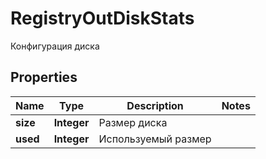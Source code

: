 

# RegistryOutDiskStats

Конфигурация диска

## Properties

| Name | Type | Description | Notes |
|------------ | ------------- | ------------- | -------------|
|**size** | **Integer** | Размер диска |  |
|**used** | **Integer** | Используемый размер |  |



